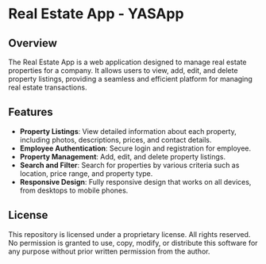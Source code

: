 # Real Estate App - YASApp

## Overview

The Real Estate App is a web application designed to manage real estate properties for a company. It allows users to view, add, edit, and delete property listings, providing a seamless and efficient platform for managing real estate transactions.

## Features

- **Property Listings**: View detailed information about each property, including photos, descriptions, prices, and contact details.
- **Employee Authentication**: Secure login and registration for employee.
- **Property Management**: Add, edit, and delete property listings.
- **Search and Filter**: Search for properties by various criteria such as location, price range, and property type.
- **Responsive Design**: Fully responsive design that works on all devices, from desktops to mobile phones.

## License

This repository is licensed under a proprietary license. All rights reserved. No permission is granted to use, copy, modify, or distribute this software for any purpose without prior written permission from the author.
